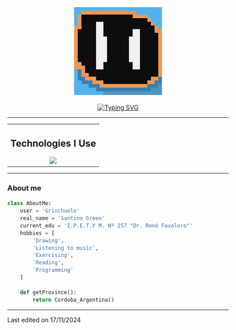 <div>
  <div align="center">
    <img src="./Grin.png" width="200">
  </div>
  <br>
  <div align="center">
    <a href="https://git.io/typing-svg"><img src="https://readme-typing-svg.herokuapp.com?font=IBM+Plex+Mono&weight=500&size=30&duration=4000&pause=1000&color=F6F5FF&center=true&vCenter=true&width=510&lines=Hello+world!+%F0%9F%90%B8+I'm+Grin;Passionate+about+programming;I'm+working+on+a+new+project;Ok%2C+let's+keep+creating!" alt="Typing SVG" /></a>
  </div>
  
  <hr>
  
  <div align="center">
    <table border="0">
      <tr>
        <!-- Tecnologías que uso -->
        <td align="center">
          <h2>Technologies I Use</h2>
          <img width="250px" src="https://skillicons.dev/icons?i=html,js,css,mysql,php&perline=10" />
        </td>
      </tr>
    </table>
  </div>
  
  <hr>
</div>

### About me

```python
class AboutMe:
    user = 'Grinchuelo'
    real_name = 'Santino Green'
    current_edu = 'I.P.E.T.Y M. Nº 257 "Dr. René Favaloro"'
    hobbies = [
        'Drawing',
        'Listening to music',
        'Exercising',
        'Reading',
        'Programming'
    ]
    
    def getProvince():
        return Cordoba_Argentina()
```
<hr>
<p>Last edited on 17/11/2024</p>
